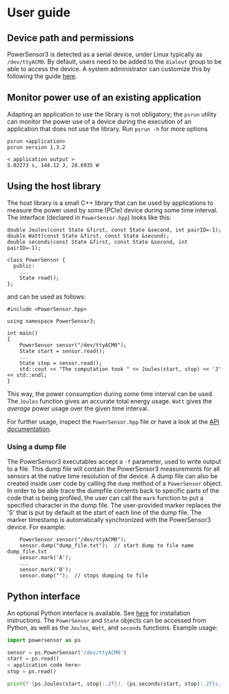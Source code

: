 # User guide

## Device path and permissions
PowerSensor3 is detected as a serial device, under Linux typically as `/dev/ttyACM0`. By default, users need to be added to the `dialout` group to be able to access the device. A system administrator can customize this by following the guide [here](INSTALLATION_DEVICE.md##device-path-and-access-customization).

## Monitor power use of an existing application
Adapting an application to use the library is not obligatory; the `psrun` utility can monitor the power use of a device during the execution of an application that does not use the library. Run `psrun -h` for more options
```
psrun <application>
psrun version 1.3.2

< application output >
5.02273 s, 144.12 J, 28.6935 W
```

## Using the host library
The host library is a small C++ library that can be used by applications to measure the power used by some (PCIe) device during some time interval.  The interface (declared in `PowerSensor.hpp`) looks like this:
```
double Joules(const State &first, const State &second, int pairID=-1);
double Watt(const State &first, const State &second);
double seconds(const State &first, const State &second, int pairID=-1);

class PowerSensor {
  public:
    ...
    State read();
};
```
and can be used as follows:
```
#include <PowerSensor.hpp>

using namespace PowerSensor3;

int main()
{
    PowerSensor sensor("/dev/ttyACM0");
    State start = sensor.read();
    ...
    State stop = sensor.read();
    std::cout << "The computation took " << Joules(start, stop) << 'J' << std::endl;
}
```

This way, the power consumption during some time interval can be used. The `Joules` function gives an accurate total energy usage. `Watt` gives the _average_ power usage over the given time interval.

For further usage, inspect the `PowerSensor.hpp` file or have a look at the [API documentation](https://powersensor3.readthedocs.io/en/latest/api/library_root.html#full-api).

### Using a dump file
The PowerSensor3 executables accept a `-f` parameter, used to write output to a file. This dump file will contain the PowerSensor3 measurements for all sensors at the native time resolution of the device. A dump file can also be created inside user code by calling the `dump` method of a `PowerSensor` object. In order to be able trace the dumpfile contents back to specific parts of the code that is being profiled, the user can call the `mark` function to put a specified character in the dump file. The user-provided marker replaces the 'S' that is put by default at the start of each line of the dump file. The marker timestamp is automatically synchronized with the PowerSensor3 device. For example:
```
    PowerSensor sensor("/dev/ttyACM0");
    sensor.dump("dump_file.txt");  // start dump to file name dump_file.txt
    sensor.mark('A');
    ...
    sensor.mark('B');
    sensor.dump("");  // stops dumping to file
```

## Python interface
An optional Python interface is available. See [here](INSTALLATION_HOST.md#python-bindings) for installation instructions. The `PowerSensor` and `State` objects can be accessed from Python, as well as the `Joules`, `Watt`, and `seconds` functions. Example usage:

```python
import powersensor as ps

sensor = ps.PowerSensor('/dev/ttyACM0')
start = ps.read()
< application code here>
stop = ps.read()

print(f'{ps.Joules(start, stop):.2f}J, {ps.seconds(start, stop):.2f}s, {ps.Watt(start, stop):.2f}W')
```
